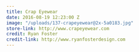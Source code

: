 ```yaml
---
title: Crap Eyewear
date: 2016-08-19 12:23:00 Z
image: "/uploads/137-crapeyewear@2x-5a0183.jpg"
store-link: http://www.crapeyewear.com
credit: Ryan Foster
credit-link: http://www.ryanfosterdesign.com
---
```


